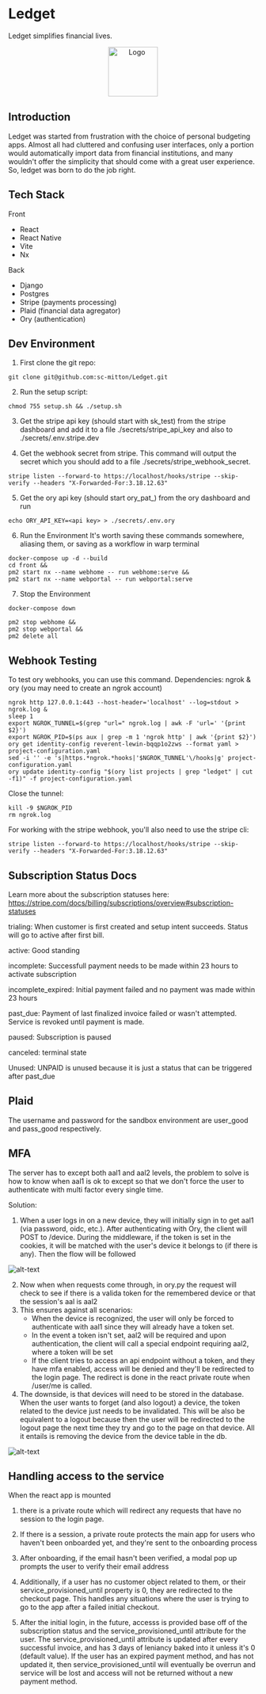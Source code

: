 # Ledget

Ledget simplifies financial lives.


<div style="text-align:center">
  <img src="media/logoIcon.png" alt="Logo" width="100" height="100">
</div>

## Introduction

Ledget was started from frustration with the choice of personal budgeting apps. Almost all had cluttered and confusing user interfaces, only a portion would automatically import data from financial institutions, and many wouldn't offer the simplicity that should come with a great user experience. So, ledget was born to do the job right.

## Tech Stack

Front
- React
- React Native
- Vite
- Nx

Back
- Django
- Postgres
- Stripe (payments processing)
- Plaid (financial data agregator)
- Ory (authentication)

## Dev Environment

1. First clone the git repo:

```
git clone git@github.com:sc-mitton/Ledget.git
```


2. Run the setup script:


```
chmod 755 setup.sh && ./setup.sh
```


3. Get the stripe api key (should start with sk_test) from the stripe dashboard and add it to a file ./secrets/stripe_api_key and also to ./secrets/.env.stripe.dev

4. Get the webhook secret from stripe. This command will output the secret which you should add to a file ./secrets/stripe_webhook_secret.


```
stripe listen --forward-to https://localhost/hooks/stripe --skip-verify --headers "X-Forwarded-For:3.18.12.63"
```


5. Get the ory api key (should start ory_pat_) from the ory dashboard and run


```
echo ORY_API_KEY=<api key> > ./secrets/.env.ory
```

6. Run the Environment
It's worth saving these commands somewhere, aliasing them, or saving as a workflow in warp terminal

```
docker-compose up -d --build
cd front &&
pm2 start nx --name webhome -- run webhome:serve &&
pm2 start nx --name webportal -- run webportal:serve
```

7. Stop the Environment

```
docker-compose down

pm2 stop webhome &&
pm2 stop webportal &&
pm2 delete all
```

## Webhook Testing

To test ory webhooks, you can use this command.
Dependencies: ngrok & ory (you may need to create an ngrok account)

```
ngrok http 127.0.0.1:443 --host-header='localhost' --log=stdout > ngrok.log &
sleep 1
export NGROK_TUNNEL=$(grep "url=" ngrok.log | awk -F 'url=' '{print $2}')
export NGROK_PID=$(ps aux | grep -m 1 'ngrok http' | awk '{print $2}')
ory get identity-config reverent-lewin-bqqp1o2zws --format yaml > project-configuration.yaml
sed -i '' -e 's|https.*ngrok.*hooks|'$NGROK_TUNNEL'\/hooks|g' project-configuration.yaml
ory update identity-config "$(ory list projects | grep "ledget" | cut -f1)" -f project-configuration.yaml
```

Close the tunnel:

```
kill -9 $NGROK_PID
rm ngrok.log
```

For working with the stripe webhook, you'll also need to use the stripe cli:

```
stripe listen --forward-to https://localhost/hooks/stripe --skip-verify --headers "X-Forwarded-For:3.18.12.63"
```

## Subscription Status Docs

Learn more about the subscription statuses here:
https://stripe.com/docs/billing/subscriptions/overview#subscription-statuses

trialing: When customer is first created and setup intent succeeds. Status will go to active after first bill.

active: Good standing

incomplete: Successfull payment needs to be made within 23 hours to activate subscription

incomplete_expired: Initial payment failed and no payment was made within 23 hours

past_due: Payment of last finalized invoice failed or wasn't attempted. Service is revoked until payment is made.

paused: Subscription is paused

canceled: terminal state

Unused:
UNPAID is unused because it is just a status that can be triggered after past_due


## Plaid

The username and password for the sandbox environment are user_good and pass_good respectively.


## MFA

The server has to except both aal1 and aal2 levels, the problem to solve is
how to know when aal1 is ok to except so that we don't force the user to authenticate with
multi factor every single time.

Solution:
1. When a user logs in on a new device, they will initially sign in to get aal1 (via password, oidc, etc.).
After authenticating with Ory, the client will POST to /device. During the middleware, if the token is
set in the cookies, it will be matched with the user's device it belongs to (if there is any). Then the
flow will be followed

![alt-text](https://github.com/sc-mitton/Ledget/blob/assets/diagram1.png)

2. Now when when requests come through, in ory.py the request will check to see if
there is a valida token for the remembered device or that the session's aal is aal2
3. This ensures against all scenarios:
    - When the device is recognized, the user will only be forced to authenticate with
      aal1 since they will already have a token set.
    - In the event a token isn't set, aal2 will be required and upon authentication,
      the client will call a special endpoint requiring aal2, where a token will be set
    - If the client tries to access an api endpoint without a token, and they have mfa enabled,
      access will be denied and they'll be redirected to the login page. The redirect is done in the
      react private route when /user/me is called.
4. The downside, is that devices will need to be stored in the database. When the user
wants to forget (and also logout) a device, the token related to the device just needs to
be invalidated. This will be also be equivalent to a logout because then the user will be
redirected to the logout page the next time they try and go to the page on that device.
All it entails is removing the device from the device table in the db.

![alt-text](https://github.com/sc-mitton/Ledget/blob/assets/diagram2.png)


## Handling access to the service

When the react app is mounted

1. there is a private route which will redirect any requests that have
no session to the login page.

2. If there is a session, a private route protects the main app for users
who haven't been onboarded yet, and they're sent to the onboarding process

3. After onboarding, if the email hasn't been verified, a modal pop up
prompts the user to verify their email address

4. Additionally, if a user has no customer object related to them, or their
service_provisioned_until property is 0, they are redirected to the checkout page.
This handles any situations where the user is trying to go to the app after a failed
initial checkout.

5. After the initial login, in the future, accesss is provided base off of the
subscription status and the service_provisioned_until attribute for the user.
The service_provisioned_until attribute is updated after every successful invoice,
and has 3 days of leniancy baked into it unless it's 0 (default value). If the
user has an expired payment method, and has not updated it, then service_provisioned_until
will eventually be overrun and service will be lost and access will not be returned
without a new payment method.
